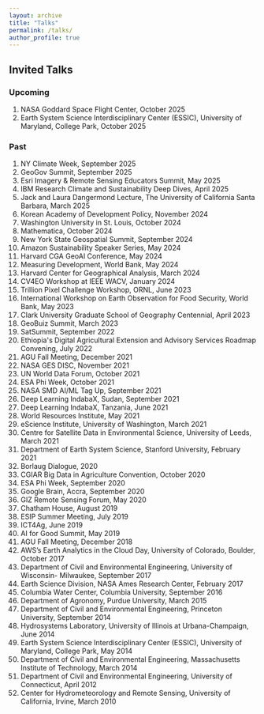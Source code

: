 ```yaml
---
layout: archive
title: "Talks"
permalink: /talks/
author_profile: true
---
```


## Invited Talks

### Upcoming
1. NASA Goddard Space Flight Center, October 2025
1. Earth System Science Interdisciplinary Center (ESSIC), University of Maryland, College Park, October 2025

### Past
1. NY Climate Week, September 2025
1. GeoGov Summit, September 2025
1.  Esri Imagery & Remote Sensing Educators Summit, May 2025
1.  IBM Research Climate and Sustainability Deep Dives, April 2025
1.	Jack and Laura Dangermond Lecture, The University of California Santa Barbara, March 2025
1.  Korean Academy of Development Policy, November 2024
2.	Washington University in St. Louis, October 2024
3.	Mathematica, October 2024
4.	New York State Geospatial Summit, September 2024
5.	Amazon Sustainability Speaker Series, May 2024
6.	Harvard CGA GeoAI Conference, May 2024
7.	Measuring Development, World Bank, May 2024
8.	Harvard Center for Geographical Analysis, March 2024
9.	CV4EO Workshop at IEEE WACV, January 2024
10.	Trillion Pixel Challenge Workshop, ORNL, June 2023
11.	International Workshop on Earth Observation for Food Security, World Bank, May 2023
12.	Clark University Graduate School of Geography Centennial, April 2023
13.	GeoBuiz Summit, March 2023
14.	SatSummit, September 2022
15.	Ethiopia's Digital Agricultural Extension and Advisory Services Roadmap Convening, July 2022
16.	AGU Fall Meeting, December 2021
17.	NASA GES DISC, November 2021
18.	UN World Data Forum, October 2021
19.	ESA Phi Week, October 2021
20.	NASA SMD AI/ML Tag Up, September 2021
21.	Deep Learning IndabaX, Sudan, September 2021
22.	Deep Learning IndabaX, Tanzania, June 2021
23.	World Resources Institute, May 2021
24.	eScience Institute, University of Washington, March 2021
25.	Centre for Satellite Data in Environmental Science, University of Leeds, March 2021
26.	Department of Earth System Science, Stanford University, February 2021
27.	Borlaug Dialogue, 2020
28.	CGIAR Big Data in Agriculture Convention, October 2020
29.	ESA Phi Week, September 2020
30.	Google Brain, Accra, September 2020
31.	GIZ Remote Sensing Forum, May 2020
32.	Chatham House, August 2019
33.	ESIP Summer Meeting, July 2019
34.	ICT4Ag, June 2019
35.	AI for Good Summit, May 2019
36.	AGU Fall Meeting, December 2018
37.	AWS’s Earth Analytics in the Cloud Day, University of Colorado, Boulder, October 2017
38.	Department of Civil and Environmental Engineering, University of Wisconsin- Milwaukee, September 2017
39.	Earth Science Division, NASA Ames Research Center, February 2017
40.	Columbia Water Center, Columbia University, September 2016
41.	Department of Agronomy, Purdue University, March 2015
42.	Department of Civil and Environmental Engineering, Princeton University, September 2014
43.	Hydrosystems Laboratory, University of Illinois at Urbana-Champaign, June 2014
44.	Earth System Science Interdisciplinary Center (ESSIC), University of Maryland, College Park, May 2014
45.	Department of Civil and Environmental Engineering, Massachusetts Institute of Technology, March 2014
46.	Department of Civil and Environmental Engineering, University of Connecticut, April 2012
47.	Center for Hydrometeorology and Remote Sensing, University of California, Irvine, March 2010